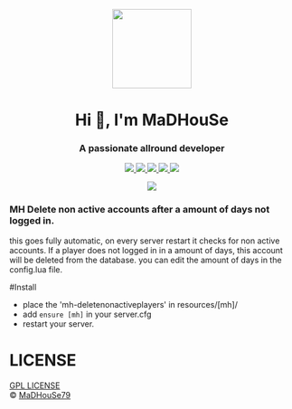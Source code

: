 <p align="center">
    <img width="140" src="https://icons.iconarchive.com/icons/iconarchive/red-orb-alphabet/128/Letter-M-icon.png" />  
    <h1 align="center">Hi 👋, I'm MaDHouSe</h1>
    <h3 align="center">A passionate allround developer </h3>    
</p>

<p align="center">
  <a href="https://github.com/MaDHouSe79/mh-deletenonactiveplayers/issues">
    <img src="https://img.shields.io/github/issues/MaDHouSe79/mh-deletenonactiveplayers"/> 
  </a>
  <a href="https://github.com/MaDHouSe79/mh-deletenonactiveplayers/watchers">
    <img src="https://img.shields.io/github/watchers/MaDHouSe79/mh-deletenonactiveplayers"/> 
  </a> 
  <a href="https://github.com/MaDHouSe79/mh-deletenonactiveplayers/network/members">
    <img src="https://img.shields.io/github/forks/MaDHouSe79/mh-deletenonactiveplayers"/> 
  </a>  
  <a href="https://github.com/MaDHouSe79/mh-deletenonactiveplayers/stargazers">
    <img src="https://img.shields.io/github/stars/MaDHouSe79/mh-deletenonactiveplayers?color=white"/> 
  </a>
  <a href="https://github.com/MaDHouSe79/mh-deletenonactiveplayers/blob/main/LICENSE">
    <img src="https://img.shields.io/github/license/MaDHouSe79/mh-deletenonactiveplayers?color=black"/> 
  </a>      
</p>

<p align="center">
  <img alig src="https://github-profile-trophy.vercel.app/?username=MaDHouSe79&margin-w=15&column=6" />
</p>

### MH Delete non active accounts after a amount of days not logged in.

this goes fully automatic, on every server restart it checks for non active accounts.
If a player does not logged in in a amount of days, this account will be deleted from the database.
you can edit the amount of days in the config.lua file.


#Install
- place the 'mh-deletenonactiveplayers' in resources/[mh]/
- add `ensure [mh]` in your server.cfg
- restart your server.

# LICENSE
[GPL LICENSE](./LICENSE)<br />
&copy; [MaDHouSe79](https://www.youtube.com/@MaDHouSe79)
